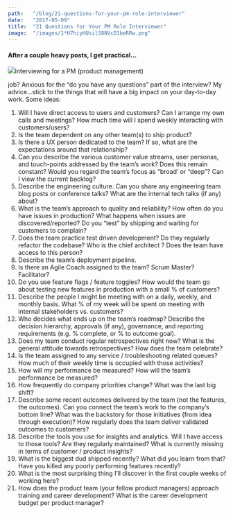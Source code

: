 ```yaml
---
path:	"/blog/21-questions-for-your-pm-role-interviewer"
date:	"2017-05-09"
title:	"21 Questions for Your PM Role Interviewer"
image:	"/images/1*H7hiyHUsilS8NVcD1beRRw.png"
---
```


#### After a couple heavy posts, I get practical…

![](/images/1*H7hiyHUsilS8NVcD1beRRw.png)Interviewing for a PM (product management)

 job? Anxious for the “do you have any questions” part of the interview? My advice…stick to the things that will have a big impact on your day-to-day work. Some ideas:

1. Will I have direct access to users and customers? Can I arrange my own calls and meetings? How much time will I spend weekly interacting with customers/users?
2. Is the team dependent on any other team(s) to ship product?
3. Is there a UX person dedicated to the team? If so, what are the expectations around that relationship?
4. Can you describe the various customer value streams, user personas, and touch-points addressed by the team’s work? Does this remain constant? Would you regard the team’s focus as “broad’ or “deep”? Can I view the current backlog?
5. Describe the engineering culture. Can you share any engineering team blog posts or conference talks? What are the internal tech talks (if any) about?
6. What is the team’s approach to quality and reliability? How often do you have issues in production? What happens when issues are discovered/reported? Do you “test” by shipping and waiting for customers to complain?
7. Does the team practice test driven development? Do they regularly refactor the codebase? Who is the chief architect ? Does the team have access to this person?
8. Describe the team’s deployment pipeline.
9. Is there an Agile Coach assigned to the team? Scrum Master? Facilitator?
10. Do you use feature flags / feature toggles? How would the team go about testing new features in production with a small % of customers?
11. Describe the people I might be meeting with on a daily, weekly, and monthly basis. What % of my week will be spent on meeting with internal stakeholders vs. customers?
12. Who decides what ends up on the team’s roadmap? Describe the decision hierarchy, approvals (if any), governance, and reporting requirements (e.g. % complete, or % to outcome goal).
13. Does my team conduct regular retrospectives right now? What is the general attitude towards retrospectives? How does the team celebrate?
14. Is the team assigned to any service / troubleshooting related queues? How much of their weekly time is occupied with those activities?
15. How will my performance be measured? How will the team’s performance be measured?
16. How frequently do company priorities change? What was the last big shift?
17. Describe some recent outcomes delivered by the team (not the features, the outcomes). Can you connect the team’s work to the company’s bottom line? What was the backstory for those initiatives (from idea through execution)? How regularly does the team deliver validated outcomes to customers?
18. Describe the tools you use for insights and analytics. Will I have access to those tools? Are they regularly maintained? What is currently missing in terms of customer / product insights?
19. What is the biggest dud shipped recently? What did you learn from that? Have you killed any poorly performing features recently?
20. What is the most surprising thing I’ll discover in the first couple weeks of working here?
21. How does the product team (your fellow product managers) approach training and career development? What is the career development budget per product manager?
